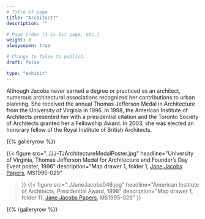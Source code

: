 ```yaml
---
# Title of page
title: "Architect?"
description: ""

# Page order (1 is 1st page, etc.)
weight: 8
alwaysopen: true

# Change to false to publish.
draft: false

type: "exhibit"
---
```

Although Jacobs never earned a degree or practiced as an architect, numerous architectural associations recognized her contributions to urban planning. She received the annual Thomas Jefferson Medal in Architecture from the University of Virginia in 1996. In 1998, the American Institute of Architects presented her with a presidential citation and the Toronto Society of Architects granted her a Fellowship Award. In 2003, she was elected an honorary fellow of the Royal Institute of British Architects.

{{% galleryrow %}}

{{< figure src="../JJ-TJArchitectureMedalPoster.jpg"
           headline="University of Virginia, Thomas Jefferson Medal for Architecture and Founder’s Day Event poster, 1996"
           description="Map drawer 1, folder 1, [Jane Jacobs Papers](https://bc-primo.hosted.exlibrisgroup.com/permalink/f/1jdnfk3/ALMA-BC21352764790001021), MS1995-029"
>}}
{{< figure src="../JaneJacobs049.jpg"
          headline="American Institute of Architects, Presidential Award, 1998"
           description="Map drawer 1, folder 11, [Jane Jacobs Papers](https://bc-primo.hosted.exlibrisgroup.com/permalink/f/1jdnfk3/ALMA-BC21352764790001021), MS1995-029"
>}}

{{% /galleryrow %}}

